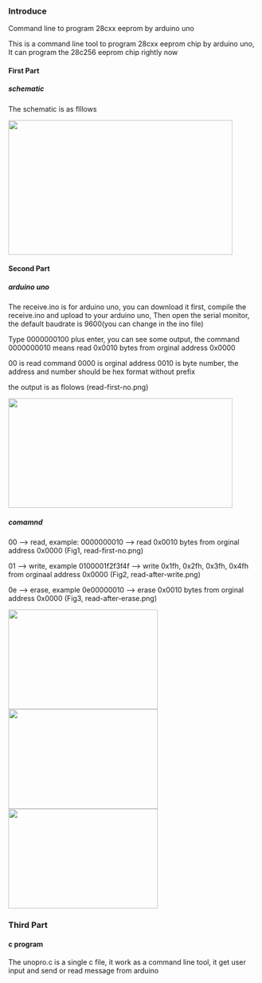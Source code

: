 ### Introduce

Command line to program 28cxx eeprom by arduino uno

This is a command line tool to program 28cxx eeprom chip by arduino uno, It can program the 28c256 eeprom chip rightly now

#### First Part
##### schematic
The schematic is as flllows

<img src="https://github.com/2076625923/arduino-programmer/blob/main/sch.png" width="450" height="270">

#### Second Part
##### arduino uno
The receive.ino is for arduino uno, you can download it first, compile the receive.ino and upload to your arduino uno, Then open the serial monitor, the default baudrate is 9600(you can change in the ino file) 

Type 0000000100 plus enter, you can see some output, the command 0000000010 means read 0x0010 bytes from orginal address 0x0000

00 is read command 0000 is orginal address 0010 is byte number, the address and number should be hex format without prefix

the output is as flolows (read-first-no.png)

<img src="https://github.com/2076625923/arduino-programmer/blob/main/read-first-no.png" width="450" height="220">

##### comamnd

00 --> read,  example: 0000000010 --> read 0x0010 bytes from orginal address 0x0000 (Fig1, read-first-no.png)

01 --> write, example 0100001f2f3f4f --> write 0x1fh, 0x2fh, 0x3fh, 0x4fh from orginaal address 0x0000 (Fig2, read-after-write.png)

0e --> erase, example 0e00000010 --> erase 0x0010 bytes from orginal address 0x0000 (Fig3, read-after-erase.png)

<img src="https://github.com/2076625923/arduino-programmer/blob/main/read-first-no.png" width="300" height="200"><img src="https://github.com/2076625923/arduino-programmer/blob/main/read-after-write.png" width="300" height="200"><img src="https://github.com/2076625923/arduino-programmer/blob/main/read-after-erase.png" width="300" height="200"/>

### Third Part 

#### c program
The unopro.c is a single c file, it work as a command line tool, it get user input and send or read message from arduino 

